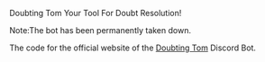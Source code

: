 Doubting Tom
Your Tool For Doubt Resolution!

Note:The bot has been permanently taken down.

The code for the official website of the [Doubting Tom](dtbot.github.io) Discord Bot.



